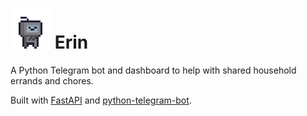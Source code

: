 # ![Erin](static/erin_bot_64x64.png) Erin
A Python Telegram bot and dashboard to help with shared household errands and chores.

Built with [FastAPI](https://fastapi.tiangolo.com/) and [python-telegram-bot](https://python-telegram-bot.org/).